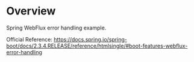 # Overview

Spring WebFlux error handling example.

Official Reference: https://docs.spring.io/spring-boot/docs/2.3.4.RELEASE/reference/htmlsingle/#boot-features-webflux-error-handling
